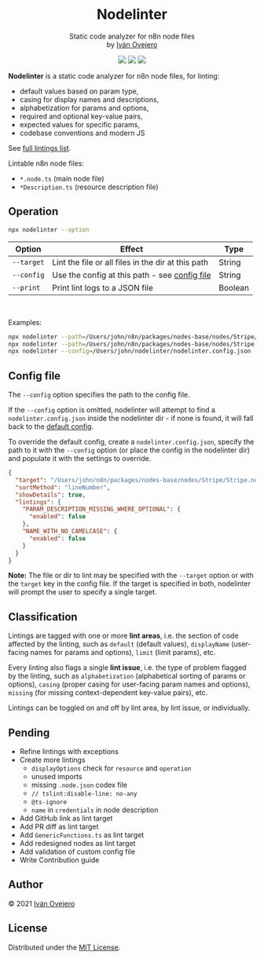 <!-- <p align="center">
  <img src="logo.png" width="450" alt="Nodelinter logo" />
</p> -->

<p align="center">
  <h1 align="center">Nodelinter</h1>
</p>

<p align="center">
  Static code analyzer for n8n node files<br />
  by <a href="https://github.com/ivov">Iván Ovejero</a>
</p>

<p align="center">
  <img src="https://img.shields.io/badge/status-work%20in%20progress-blue">
  <a href="https://github.com/n8n-io"><img src="https://img.shields.io/badge/org-n8n-ff6d5a"></a>
  <img src="https://img.shields.io/badge/license-MIT-brightgreen">
</p>

<!-- <p align="center">
  <img src="screenshot.png" width="450" alt="Nodelinter screenshot" />
</p> -->

**Nodelinter** is a static code analyzer for n8n node files, for linting:

- default values based on param type,
- casing for display names and descriptions,
- alphabetization for params and options,
- required and optional key-value pairs,
- expected values for specific params,
- codebase conventions and modern JS

See [full lintings list](./src/lintings.ts).

Lintable n8n node files:

- `*.node.ts` (main node file)
- `*Description.ts` (resource description file)

## Operation

```sh
npx nodelinter --option
```

| Option     | Effect                                                          | Type    |
| ---------- | --------------------------------------------------------------- | ------- |
| `--target` | Lint the file or all files in the dir at this path              | String  |
| `--config` | Use the config at this path - see [config file](###config-file) | String  |
| `--print`  | Print lint logs to a JSON file                                  | Boolean |

<br />

Examples:

```sh
npx nodelinter --path=/Users/john/n8n/packages/nodes-base/nodes/Stripe/Stripe.node.ts
npx nodelinter --path=/Users/john/n8n/packages/nodes-base/nodes/Stripe
npx nodelinter --config=/Users/john/nodelinter/nodelinter.config.json --print
```

## Config file

The `--config` option specifies the path to the config file.

If the `--config` option is omitted, nodelinter will attempt to find a `nodelinter.config.json` inside the nodelinter dir - if none is found, it will fall back to the [default config](./src/defaultConfig.ts).

To override the default config, create a `nodelinter.config.json`, specify the path to it with the `--config` option (or place the config in the nodelinter dir) and populate it with the settings to override.

```json
{
  "target": "/Users/john/n8n/packages/nodes-base/nodes/Stripe/Stripe.node.ts",
  "sortMethod": "lineNumber",
  "showDetails": true,
  "lintings": {
    "PARAM_DESCRIPTION_MISSING_WHERE_OPTIONAL": {
      "enabled": false
    },
    "NAME_WITH_NO_CAMELCASE": {
      "enabled": false
    }
  }
}
```

**Note:** The file or dir to lint may be specified with the `--target` option or with the `target` key in the config file. If the target is specified in both, nodelinter will prompt the user to specify a single target.

## Classification

Lintings are tagged with one or more **lint areas**, i.e. the section of code affected by the linting, such as `default` (default values), `displayName` (user-facing names for params and options), `limit` (limit params), etc.

Every linting also flags a single **lint issue**, i.e. the type of problem flagged by the linting, such as `alphabetization` (alphabetical sorting of params or options), `casing` (proper casing for user-facing param names and options), `missing` (for missing context-dependent key-value pairs), etc.

Lintings can be toggled on and off by lint area, by lint issue, or individually.

## Pending

- Refine lintings with exceptions
- Create more lintings
  - `displayOptions` check for `resource` and `operation`
  - unused imports
  - missing `.node.json` codex file
  - `// tslint:disable-line: no-any`
  - `@ts-ignore`
  - `name` in `credentials` in node description
- Add GitHub link as lint target
- Add PR diff as lint target
- Add `GenericFunctions.ts` as lint target
- Add redesigned nodes as lint target
- Add validation of custom config file
- Write Contribution guide

## Author

© 2021 [Iván Ovejero](https://github.com/ivov)

## License

Distributed under the [MIT License](LICENSE.md).
